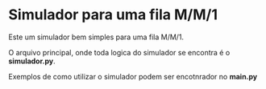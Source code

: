 # Simulador para uma fila M/M/1

Este um simulador bem simples para uma fila M/M/1.

O arquivo principal, onde toda logica do simulador se encontra é o __simulador.py__.

Exemplos de como utilizar o simulador podem ser encotnrador no __main.py__
